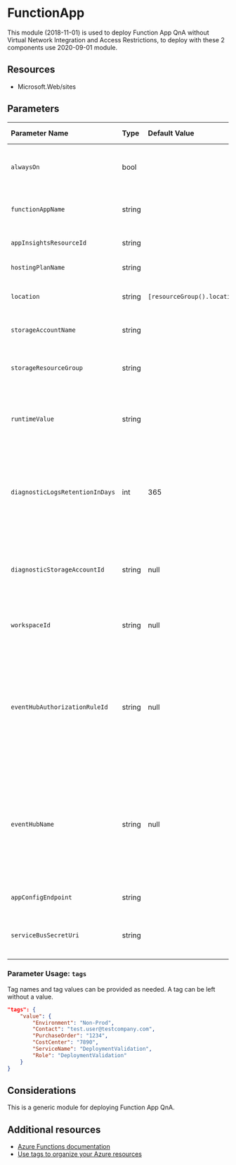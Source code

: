 # FunctionApp

This module (2018-11-01) is used to deploy Function App QnA without Virtual Network Integration and Access Restrictions, to deploy with these 2 components use 2020-09-01 module.

## Resources

- Microsoft.Web/sites

## Parameters

| Parameter Name | Type | Default Value | Possible values | Description |
| :-             | :-   | :-            | :-              | :-          |
| `alwaysOn` | bool | | | Prevents your app from being idled out due to inactivity.
| `functionAppName` | string | | | Required. The name of the function app.
| `appInsightsResourceId` | string | | | Resource Id of AppInsights.
| `hostingPlanName` | string | | | The name of hosting plan.
| `location` | string | `[resourceGroup().location]` | | Optional. Location for all resources.
| `storageAccountName` | string | | | The name of storage account.
| `storageResourceGroup` | string | | | The name of storage account resource group.
| `runtimeValue` | string | | `dotnet, dotnet-isolated, java, node, powershell, python` | The language worker runtime to load in the function app.
| `diagnosticLogsRetentionInDays` | int | 365 | minValue: 0, maxvalue: 365 | Optional. Specifies the number of days that logs will be kept for; a value of 0 will retain data indefinitely.
| `diagnosticStorageAccountId` | string | null |  | Optional. Resource identifier of the Diagnostic Storage Account.
| `workspaceId` | string | null |  | Optional. Resource identifier of Log Analytics.
| `eventHubAuthorizationRuleId` | string | null |  | Optional. Resource ID of the event hub authorization rule for the Event Hubs namespace in which the event hub should be created or streamed to.
| `eventHubName` | string | null |  | Optional. Name of the event hub within the namespace to which logs are streamed. Without this, an event hub is created for each log category.
| `appConfigEndpoint` | string | | | App configuration endpoint.
| `serviceBusSecretUri` | string | | | Key vault URI for service bus connection string.

### Parameter Usage: `tags`

Tag names and tag values can be provided as needed. A tag can be left without a value.

```json
"tags": {
    "value": {
        "Environment": "Non-Prod",
        "Contact": "test.user@testcompany.com",
        "PurchaseOrder": "1234",
        "CostCenter": "7890",
        "ServiceName": "DeploymentValidation",
        "Role": "DeploymentValidation"
    }
}
```

## Considerations

This is a generic module for deploying Function App QnA.

## Additional resources

- [Azure Functions documentation](https://docs.microsoft.com/en-us/azure/azure-functions/)
- [Use tags to organize your Azure resources](https://docs.microsoft.com/en-us/azure/azure-resource-manager/resource-group-using-tags)
